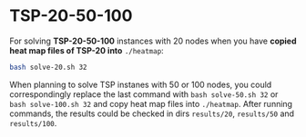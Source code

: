 # TSP-20-50-100

For solving **TSP-20-50-100** instances with 20 nodes when you have **copied heat map files of TSP-20 into** `./heatmap`:

```bash
bash solve-20.sh 32
```

When planning to solve TSP instanes with 50 or 100 nodes, you could correspondingly replace the last command with `bash solve-50.sh 32` or `bash solve-100.sh 32` and copy heat map files into `./heatmap`. After running commands, the results could be checked in dirs `results/20`, `results/50` and `results/100`.


